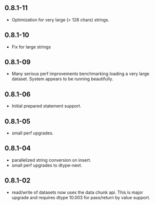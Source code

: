 ## 0.8.1-11
 * Optimization for very large (> 128 chars) strings.

## 0.8.1-10
 * Fix for large strings

## 0.8.1-09
 * Many serious perf improvements benchmarking loading a very large dataset.  System appears to
   be running beautifully.

## 0.8.1-06
 * Initial prepared statement support.

## 0.8.1-05
 * small perf upgrades.

## 0.8.1-04
 * parallelized string conversion on insert.
 * small perf upgrades to dtype-next.

## 0.8.1-02
 - read/write of datasets now uses the data chunk api.  This is major upgrade
   and requires dtype 10.003 for pass/return by value support.
